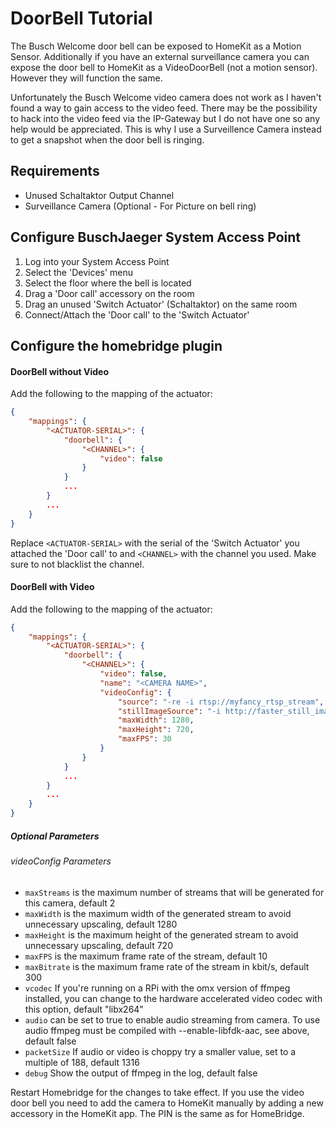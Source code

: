 # DoorBell Tutorial

The Busch Welcome door bell can be exposed to HomeKit as a Motion Sensor.
Additionally if you have an external surveillance camera you can expose the door bell
to HomeKit as a VideoDoorBell (not a motion sensor). However they will function the same.

Unfortunately the Busch Welcome video camera does not work as I haven't found a way to
gain access to the video feed. There may be the
possibility to hack into the video feed via the IP-Gateway but I do not have one
so any help would be appreciated. This is why I use a Surveillence Camera instead
to get a snapshot when the door bell is ringing.

## Requirements
- Unused Schaltaktor Output Channel
- Surveillance Camera (Optional - For Picture on bell ring)

## Configure BuschJaeger System Access Point
1. Log into your System Access Point
2. Select the 'Devices' menu
3. Select the floor where the bell is located
4. Drag a 'Door call' accessory on the room
5. Drag an unused 'Switch Actuator' (Schaltaktor) on the same room
6. Connect/Attach the 'Door call' to the 'Switch Actuator'

## Configure the homebridge plugin

#### DoorBell without Video
Add the following to the mapping of the actuator:

```json
{
    "mappings": {
        "<ACTUATOR-SERIAL>": {
            "doorbell": {
                "<CHANNEL>": {
                    "video": false
                }
            }
            ...
        }
        ...
    }
}
```

Replace `<ACTUATOR-SERIAL>` with the serial of the 'Switch Actuator' you attached
the 'Door call' to and `<CHANNEL>` with the channel you used. Make sure to not blacklist the channel.


#### DoorBell with Video
Add the following to the mapping of the actuator:

```json
{
    "mappings": {
        "<ACTUATOR-SERIAL>": {
            "doorbell": {
                "<CHANNEL>": {
                    "video": false,
                    "name": "<CAMERA NAME>",
                    "videoConfig": {
                        "source": "-re -i rtsp://myfancy_rtsp_stream",
                        "stillImageSource": "-i http://faster_still_image_grab_url/this_is_optional.jpg",
                        "maxWidth": 1280,
                        "maxHeight": 720,
                        "maxFPS": 30
                    }
                }
            }
            ...
        }
        ...
    }
}
```

##### Optional Parameters

###### videoConfig Parameters
* `maxStreams` is the maximum number of streams that will be generated for this camera, default 2
* `maxWidth` is the maximum width of the generated stream to avoid unnecessary upscaling, default 1280
* `maxHeight` is the maximum height of the generated stream to avoid unnecessary upscaling, default 720
* `maxFPS` is the maximum frame rate of the stream, default 10
* `maxBitrate` is the maximum frame rate of the stream in kbit/s, default 300
* `vcodec` If you're running on a RPi with the omx version of ffmpeg installed, you can change to the hardware accelerated video codec with this option, default "libx264"
* `audio` can be set to true to enable audio streaming from camera. To use audio ffmpeg must be compiled with --enable-libfdk-aac, see above, default false
* `packetSize` If audio or video is choppy try a smaller value, set to a multiple of 188, default 1316
* `debug` Show the output of ffmpeg in the log, default false


Restart Homebridge for the changes to take effect. If you use the video door bell
you need to add the camera to HomeKit manually by adding a new accessory in the HomeKit
app. The PIN is the same as for HomeBridge.
